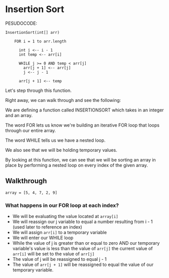 # Insertion Sort

PESUDOCODE:


``` 
InsertionSort(int[] arr)

    FOR i = 1 to arr.length

      int j <-- i - 1
      int temp <-- arr[i]

      WHILE j >= 0 AND temp < arr[j]
        arr[j + 1] <-- arr[j]
        j <-- j - 1

      arr[j + 1] <-- temp
```

Let's step through this function.

Right away, we can walk through and see the following:

We are defining a function called INSERTIONSORT which takes in an integer and an array.

The word FOR lets us know we're building an iterative FOR loop that loops through our entire array.

The word WHILE tells us we have a nested loop.

We also see that we will be holding temporary values.

By looking at this function, we can see that we will be sorting an array in place by performing a nested loop on every index of the given array.

## Walkthrough

```array = [5, 4, 7, 2, 9]```

### What happens in our FOR loop at each index?

- We will be evaluating the value located at ```array[i]```
- We will reassign our j variable to equal a number resulting from i - 1 (used later to reference an index)
- We will assign ```arr[i]``` to a temporary variable
- We will enter our WHILE loop
- While the value of j is greater than or equal to zero AND our temporary variable's value is less than the value of ```arr[j]``` the current value of ```arr[i]``` will be set to the value of ```arr[j]```
- The value of j will be reassigned to equal j - 1
- The value of ```arr[j + 1]``` will be reassigned to equal the value of our temporary variable.


